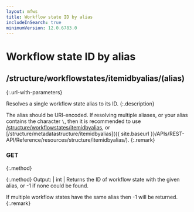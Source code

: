 ```yaml
---
layout: mfws
title: Workflow state ID by alias
includeInSearch: true
minimumVersion: 12.0.6783.0
---
```


# Workflow state ID by alias

## /structure/workflowstates/itemidbyalias/(alias)
{:.url-with-parameters}

Resolves a single workflow state alias to its ID.
{:.description}

The alias should be URI-encoded.  If resolving multiple aliases, or your alias contains the character `\`, then it is recommended to use [/structure/workflowstates/itemidbyalias](../), or [/structure/metadatastructure/itemidbyalias]({{ site.baseurl }}/APIs/REST-API/Reference/resources/structure/itemidbyalias/).
{:.remark}

### GET
{:.method}

{:.method}
Output: | int
| Returns the ID of workflow state with the given alias, or -1 if none could be found.

If multiple workflow states have the same alias then -1 will be returned.
{:.remark}